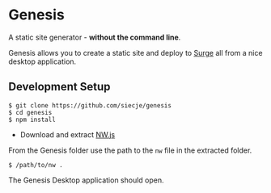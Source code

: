 # Genesis

A static site generator - **without the command line**.

Genesis allows you to create a static site and deploy to [Surge](https://surge.sh) all from a nice desktop application.

## Development Setup

```shell
$ git clone https://github.com/siecje/genesis
$ cd genesis
$ npm install
```
- Download and extract [NW.js](http://nwjs.io/)

From the Genesis folder use the path to the ```nw``` file in the extracted folder.
```shell
$ /path/to/nw .
```

The Genesis Desktop application should open.
